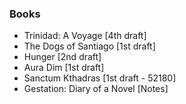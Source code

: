 ### Books

* Trinidad: A Voyage [4th draft]
* The Dogs of Santiago [1st draft]
* Hunger [2nd draft]
* Aura Dim [1st draft]
* Sanctum Kthadras [1st draft - 52180]
* Gestation: Diary of a Novel [Notes]